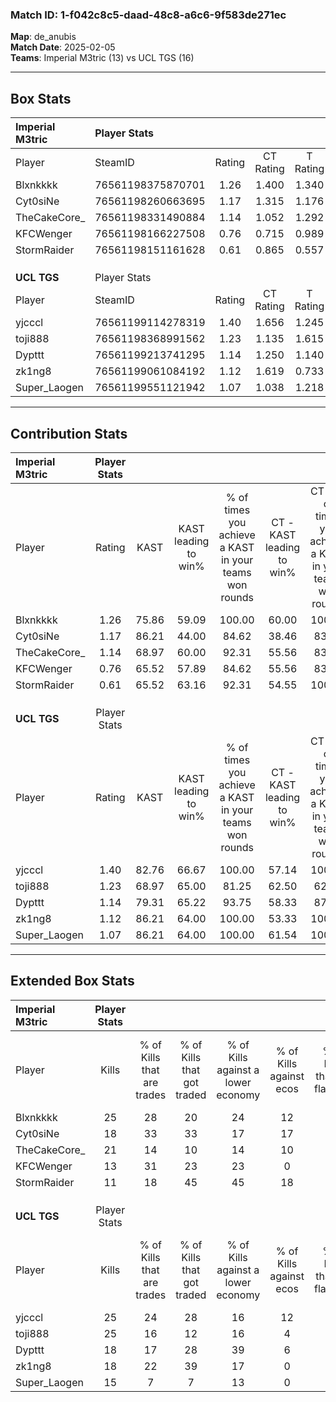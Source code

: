 ### Match ID: 1-f042c8c5-daad-48c8-a6c6-9f583de271ec  
**Map**: de_anubis  
**Match Date**: 2025-02-05  
**Teams**: Imperial M3tric (13) vs UCL TGS (16)  

---  

## Box Stats  

| **Imperial M3tric** | Player Stats      |        |           |          |       |      |       |         |        |      |     |
| :- | :- | :-: | :-: | :-: | :-: | :-: | :-: | :-: | :-: | :-: | :-: |
| Player              | SteamID           | Rating | CT Rating | T Rating | KAST  | ADR  | Kills | Assists | Deaths | K/D  | HS% |
| Blxnkkkk            | 76561198375870701 |  1.26  |   1.400   |  1.340   | 75.86 | 86.8 |  25   |    7    |   22   | 1.14 | 48  |
| Cyt0siNe            | 76561198260663695 |  1.17  |   1.315   |  1.176   | 86.21 | 73.9 |  18   |    5    |   17   | 1.06 | 61  |
| TheCakeCore_        | 76561198331490884 |  1.14  |   1.052   |  1.292   | 68.97 | 73.5 |  21   |    7    |   17   | 1.24 | 38  |
| KFCWenger           | 76561198166227508 |  0.76  |   0.715   |  0.989   | 65.52 | 63.8 |  13   |    9    |   22   | 0.59 | 46  |
| StormRaider         | 76561198151161628 |  0.61  |   0.865   |  0.557   | 65.52 | 44.7 |  11   |    7    |   23   | 0.48 | 54  |
|                     |                   |        |           |          |       |      |       |         |        |      |     |
|                     |                   |        |           |          |       |      |       |         |        |      |     |
|                     |                   |        |           |          |       |      |       |         |        |      |     |
| **UCL TGS**         | Player Stats      |        |           |          |       |      |       |         |        |      |     |
| Player              | SteamID           | Rating | CT Rating | T Rating | KAST  | ADR  | Kills | Assists | Deaths | K/D  | HS% |
| yjcccl              | 76561199114278319 |  1.40  |   1.656   |  1.245   | 82.76 | 84.1 |  25   |    4    |   16   | 1.56 | 52  |
| toji888             | 76561198368991562 |  1.23  |   1.135   |  1.615   | 68.97 | 81.1 |  25   |    4    |   19   | 1.32 | 28  |
| Dypttt              | 76561199213741295 |  1.14  |   1.250   |  1.140   | 79.31 | 82.6 |  18   |    9    |   18   | 1.00 | 27  |
| zk1ng8              | 76561199061084192 |  1.12  |   1.619   |  0.733   | 86.21 | 67.3 |  18   |    7    |   19   | 0.95 | 61  |
| Super_Laogen        | 76561199551121942 |  1.07  |   1.038   |  1.218   | 86.21 | 61.0 |  15   |    9    |   16   | 0.94 | 33  |
---  

## Contribution Stats  

| **Imperial M3tric** | Player Stats |       |                      |                                                        |                           |                                                             |                          |                                                            |
| :- | :-: | :-: | :-: | :-: | :-: | :-: | :-: | :-: |
| Player              |    Rating    | KAST  | KAST leading to win% | % of times you achieve a KAST in your teams won rounds | CT - KAST leading to win% | CT - % of times you achieve a KAST in your teams won rounds | T - KAST leading to win% | T - % of times you achieve a KAST in your teams won rounds |
| Blxnkkkk            |     1.26     | 75.86 |        59.09         |                         100.00                         |           60.00           |                           100.00                            |          58.33           |                           100.00                           |
| Cyt0siNe            |     1.17     | 86.21 |        44.00         |                         84.62                          |           38.46           |                            83.33                            |          50.00           |                           85.71                            |
| TheCakeCore_        |     1.14     | 68.97 |        60.00         |                         92.31                          |           55.56           |                            83.33                            |          63.64           |                           100.00                           |
| KFCWenger           |     0.76     | 65.52 |        57.89         |                         84.62                          |           55.56           |                            83.33                            |          60.00           |                           85.71                            |
| StormRaider         |     0.61     | 65.52 |        63.16         |                         92.31                          |           54.55           |                           100.00                            |          75.00           |                           85.71                            |
|                     |              |       |                      |                                                        |                           |                                                             |                          |                                                            |
|                     |              |       |                      |                                                        |                           |                                                             |                          |                                                            |
|                     |              |       |                      |                                                        |                           |                                                             |                          |                                                            |
| **UCL TGS**         | Player Stats |       |                      |                                                        |                           |                                                             |                          |                                                            |
| Player              |    Rating    | KAST  | KAST leading to win% | % of times you achieve a KAST in your teams won rounds | CT - KAST leading to win% | CT - % of times you achieve a KAST in your teams won rounds | T - KAST leading to win% | T - % of times you achieve a KAST in your teams won rounds |
| yjcccl              |     1.40     | 82.76 |        66.67         |                         100.00                         |           57.14           |                           100.00                            |          80.00           |                           100.00                           |
| toji888             |     1.23     | 68.97 |        65.00         |                         81.25                          |           62.50           |                            62.50                            |          66.67           |                           100.00                           |
| Dypttt              |     1.14     | 79.31 |        65.22         |                         93.75                          |           58.33           |                            87.50                            |          72.73           |                           100.00                           |
| zk1ng8              |     1.12     | 86.21 |        64.00         |                         100.00                         |           53.33           |                           100.00                            |          80.00           |                           100.00                           |
| Super_Laogen        |     1.07     | 86.21 |        64.00         |                         100.00                         |           61.54           |                           100.00                            |          66.67           |                           100.00                           |
---  

## Extended Box Stats  

| **Imperial M3tric** | Player Stats |                            |                            |                                    |                         |                              |                                 |        |                             |                                     |                          |                               |                            |
| :- | :-: | :-: | :-: | :-: | :-: | :-: | :-: | :-: | :-: | :-: | :-: | :-: | :-: |
| Player              |    Kills     | % of Kills that are trades | % of Kills that got traded | % of Kills against a lower economy | % of Kills against ecos | % of Kills that are flawless | % of Kills that are close duels | Deaths | % of Deaths that get traded | % of Deaths against a lower economy | % of Deaths against ecos | % of Deaths that are flawless | % of Deaths that are close |
| Blxnkkkk            |      25      |             28             |             20             |                 24                 |           12            |              60              |                4                |   22   |             27              |                  5                  |            5             |              59               |             5              |
| Cyt0siNe            |      18      |             33             |             33             |                 17                 |           17            |              78              |               11                |   17   |             24              |                 12                  |            12            |              35               |             6              |
| TheCakeCore_        |      21      |             14             |             10             |                 14                 |           10            |              67              |                5                |   17   |             12              |                  6                  |            6             |              82               |             0              |
| KFCWenger           |      13      |             31             |             23             |                 23                 |            0            |              62              |                8                |   22   |             23              |                 14                  |            9             |              64               |             9              |
| StormRaider         |      11      |             18             |             45             |                 45                 |           18            |              45              |                0                |   23   |             26              |                 17                  |            13            |              78               |             9              |
|                     |              |                            |                            |                                    |                         |                              |                                 |        |                             |                                     |                          |                               |                            |
|                     |              |                            |                            |                                    |                         |                              |                                 |        |                             |                                     |                          |                               |                            |
|                     |              |                            |                            |                                    |                         |                              |                                 |        |                             |                                     |                          |                               |                            |
| **UCL TGS**         | Player Stats |                            |                            |                                    |                         |                              |                                 |        |                             |                                     |                          |                               |                            |
| Player              |    Kills     | % of Kills that are trades | % of Kills that got traded | % of Kills against a lower economy | % of Kills against ecos | % of Kills that are flawless | % of Kills that are close duels | Deaths | % of Deaths that get traded | % of Deaths against a lower economy | % of Deaths against ecos | % of Deaths that are flawless | % of Deaths that are close |
| yjcccl              |      25      |             24             |             28             |                 16                 |           12            |              76              |                4                |   16   |             25              |                 19                  |            0             |              88               |             0              |
| toji888             |      25      |             16             |             12             |                 16                 |            4            |              76              |                0                |   19   |             37              |                 16                  |            0             |              74               |             5              |
| Dypttt              |      18      |             17             |             28             |                 39                 |            6            |              56              |                6                |   18   |             17              |                 17                  |            0             |              56               |             11             |
| zk1ng8              |      18      |             22             |             39             |                 17                 |            0            |              39              |               17                |   19   |             21              |                 21                  |            0             |              63               |             0              |
| Super_Laogen        |      15      |             7              |             7              |                 13                 |            0            |              60              |                7                |   16   |             19              |                 13                  |            0             |              44               |             13             |
